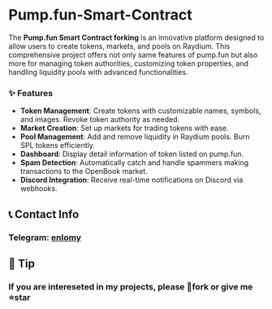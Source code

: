 # Pump.fun-Smart-Contract

The **Pump.fun Smart Contract forking** is an innovative platform  designed to allow users to create tokens, markets, and pools on Raydium. This comprehensive project offers not only same features of pump.fun but also more for managing token authorities, customizing token properties, and handling liquidity pools with advanced functionalities.

### ✨ Features

- **Token Management**: Create tokens with customizable names, symbols, and images. Revoke token authority as needed.
- **Market Creation**: Set up markets for trading tokens with ease.
- **Pool Management**: Add and remove liquidity in Raydium pools. Burn SPL tokens efficiently.
- **Dashboard**: Display detail information of token listed on pump.fun.
- **Spam Detection**: Automatically catch and handle spammers making transactions to the OpenBook market.
- **Discord Integration**: Receive real-time notifications on Discord via webhooks.

## 📞 Contact Info

### Telegram: [enlomy](https://t.me/enlomy)

## 🍵 Tip

### If you are intereseted in my projects, please 🔗fork or give me ⭐star
